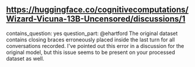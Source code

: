 ## https://huggingface.co/cognitivecomputations/Wizard-Vicuna-13B-Uncensored/discussions/1

contains_question: yes
question_part: @ehartford The original dataset contains closing braces erroneously placed inside the last turn for all conversations recorded. I’ve pointed out this error in a discussion for the original model, but this issue seems to be present on your processed dataset as well.